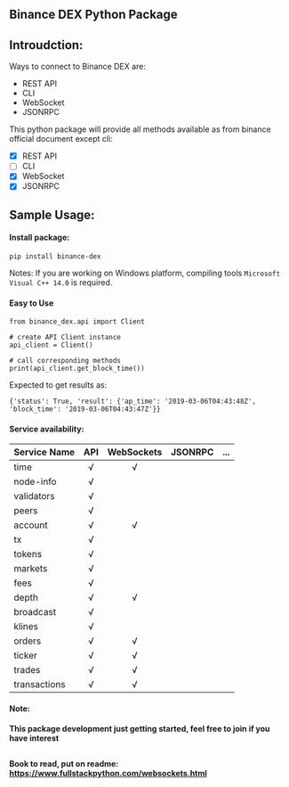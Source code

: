 ## Binance DEX Python Package

## Introudction:

Ways to connect to Binance DEX are:
 - REST API
 - CLI
 - WebSocket
 - JSONRPC

This python package will provide all methods available as from binance official document except cli:
- [x] REST API
- [ ] CLI
- [x] WebSocket
- [x] JSONRPC

## Sample Usage:

#### Install package:

```
pip install binance-dex
```
Notes: If you are working on Windows platform, compiling tools `Microsoft Visual C++ 14.0` is required.
#### Easy to Use
```
from binance_dex.api import Client

# create API Client instance
api_client = Client()

# call corresponding methods
print(api_client.get_block_time())

```
Expected to get results as:

```
{'status': True, 'result': {'ap_time': '2019-03-06T04:43:48Z', 'block_time': '2019-03-06T04:43:47Z'}}
```
#### Service availability:
|Service Name   |API        |WebSockets |JSONRPC    |...        |
|---            |:---:      |:---:      |:---:      |:---:      |
|time           |&radic;    |&radic;    |           |           |
|node-info      |&radic;    |           |           |           |
|validators     |&radic;    |           |           |           | 
|peers          |&radic;    |           |           |           | 
|account        |&radic;    |&radic;    |           |           |
|tx             |&radic;    |           |           |           |
|tokens         |&radic;    |           |           |           |
|markets        |&radic;    |           |           |           |
|fees           |&radic;    |           |           |           |
|depth          |&radic;    |&radic;    |           |           |
|broadcast      |&radic;    |           |           |           |
|klines         |&radic;    |           |           |           |
|orders         |&radic;    |&radic;    |           |           |
|ticker         |&radic;    |&radic;    |           |           |
|trades         |&radic;    |&radic;    |           |           |
|transactions   |&radic;    |&radic;    |           |           |

#### Note:
**This package development just getting started, feel free to join if you have interest**

##
#### Book to read, put on readme: https://www.fullstackpython.com/websockets.html